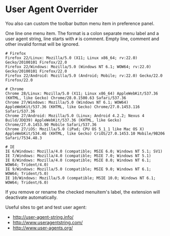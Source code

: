 # User Agent Overrider

You also can custom the toolbar button menu item in preference panel.

One line one menu item. The format is a colon separate menu label and a user agent string, line starts with `#` is comment. Empty line, comment and other invalid format will be ignored.

    # Firefox
    Firefox 22/Linux: Mozilla/5.0 (X11; Linux x86_64; rv:22.0) Gecko/20100101 Firefox/22.0
    Firefox 22/Windows: Mozilla/5.0 (Windows NT 6.1; WOW64; rv:22.0) Gecko/20100101 Firefox/22.0
    Firefox 22/Android: Mozilla/5.0 (Android; Mobile; rv:22.0) Gecko/22.0 Firefox/22.0

    # Chrome
    Chrome 28/Linux: Mozilla/5.0 (X11; Linux x86_64) AppleWebKit/537.36 (KHTML, like Gecko) Chrome/28.0.1500.63 Safari/537.36
    Chrome 27/Windows: Mozilla/5.0 (Windows NT 6.1; WOW64) AppleWebKit/537.36 (KHTML, like Gecko) Chrome/27.0.1453.116 Safari/537.36
    Chrome 27/Android: Mozilla/5.0 (Linux; Android 4.2.2; Nexus 4 Build/JDQ39) AppleWebKit/537.36 (KHTML, like Gecko) Chrome/27.0.1453.90 Mobile Safari/537.36
    Chrome 27/iOS: Mozilla/5.0 (iPad; CPU OS 5_1_1 like Mac OS X) AppleWebKit/534.46 (KHTML, like Gecko) CriOS/27.0.1453.10 Mobile/9B206 Safari/7534.48.3

    # IE
    IE 6/Windows: Mozilla/4.0 (compatible; MSIE 6.0; Windows NT 5.1; SV1)
    IE 7/Windows: Mozilla/4.0 (compatible; MSIE 7.0; Windows NT 5.1)
    IE 8/Windows: Mozilla/4.0 (compatible; MSIE 8.0; Windows NT 6.1; WOW64; Trident/4.0)
    IE 9/Windows: Mozilla/5.0 (compatible; MSIE 9.0; Windows NT 6.1; WOW64; Trident/5.0)
    IE 10/Windows: Mozilla/5.0 (compatible; MSIE 10.0; Windows NT 6.1; WOW64; Trident/6.0)

If you remove or rename the checked menuitem's label, the extension will deactivate automatically.

Useful sites to get and test user agent:

* http://user-agent-string.info/
* http://www.useragentstring.com/
* http://www.user-agents.org/